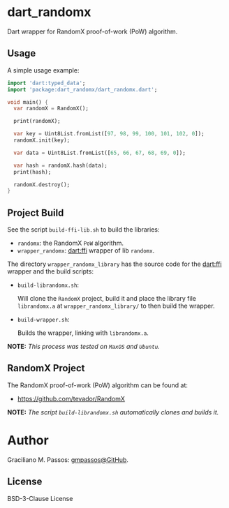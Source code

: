 # dart_randomx

Dart wrapper for RandomX proof-of-work (PoW) algorithm.

## Usage

A simple usage example:

```dart
import 'dart:typed_data';
import 'package:dart_randomx/dart_randomx.dart';

void main() {
  var randomX = RandomX();

  print(randomX);

  var key = Uint8List.fromList([97, 98, 99, 100, 101, 102, 0]);
  randomX.init(key);

  var data = Uint8List.fromList([65, 66, 67, 68, 69, 0]);

  var hash = randomX.hash(data);
  print(hash);

  randomX.destroy();
}
```

## Project Build

See the script `build-ffi-lib.sh` to build the libraries:

- `randomx`: the RandomX `PoW` algorithm.
- `wrapper_randomx`: [dart:ffi][dart_ffi] wrapper of lib `randomx`.

The directory `wrapper_randomx_library` has the source code for the
[dart:ffi][dart_ffi] wrapper and the build scripts:

- `build-librandomx.sh`:
  
   Will clone the `RandomX` project, build it and place the library file
   `librandomx.a` at `wrapper_randomx_library/` to then build the wrapper.


- `build-wrapper.sh`:

   Builds the wrapper, linking with `librandomx.a`.


**NOTE:** *This process was tested on `MaxOS` and `Ubuntu`.*

[dart_ffi]: https://dart.dev/guides/libraries/c-interop

## RandomX Project

The RandomX proof-of-work (PoW) algorithm can be found at:

- https://github.com/tevador/RandomX

**NOTE:** *The script `build-librandomx.sh` automatically clones and builds it.*

# Author

Graciliano M. Passos: [gmpassos@GitHub][github].

[github]: https://github.com/gmpassos

## License

BSD-3-Clause License
